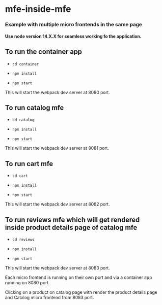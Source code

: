 # mfe-inside-mfe
### Example with multiple micro frontends in the same page

#### Use node version 14.X.X for seamless working fo the application.


## To run the container app

- `cd container`

- `npm install`

- `npm start`

This will start the webpack dev server at 8080 port.


## To run catalog mfe

- `cd catalog`

- `npm install`

- `npm start`

This will start the webpack dev server at 8081 port.


## To run cart mfe

- `cd cart`

- `npm install`

- `npm start`

This will start the webpack dev server at 8082 port.


## To run reviews mfe which will get rendered inside product details page of catalog mfe

- `cd reviews`

- `npm install`

- `npm start`

This will start the webpack dev server at 8083 port.



Each micro frontend is running on their own port and via a container app running on 8080 port. 

Clicking on a product on catalog page with render the product details page and Catalog micro frontend from 8083 port.



